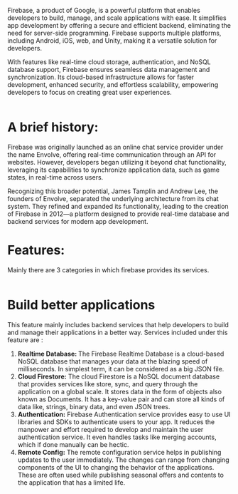 <p> Firebase, a product of Google, is a powerful platform that enables developers to build, manage, and scale applications with ease. It simplifies app development by offering a secure and efficient backend, eliminating the need for server-side programming. Firebase supports multiple platforms, including Android, iOS, web, and Unity, making it a versatile solution for developers.

With features like real-time cloud storage, authentication, and NoSQL database support, Firebase ensures seamless data management and synchronization. Its cloud-based infrastructure allows for faster development, enhanced security, and effortless scalability, empowering developers to focus on creating great user experiences.
</p>
<img src="">

# A brief history:
Firebase was originally launched as an online chat service provider under the name Envolve, offering real-time communication through an API for websites. However, developers began utilizing it beyond chat functionality, leveraging its capabilities to synchronize application data, such as game states, in real-time across users.

Recognizing this broader potential, James Tamplin and Andrew Lee, the founders of Envolve, separated the underlying architecture from its chat system. They refined and expanded its functionality, leading to the creation of Firebase in 2012—a platform designed to provide real-time database and backend services for modern app development.

# Features:
Mainly there are 3 categories in which firebase provides its services.

<img src="">

# Build better applications
This feature mainly includes backend services that help developers to build and manage their applications in a better way. Services included under this feature are :
<ol>
<li><b>Realtime Database: </b>The Firebase Realtime Database is a cloud-based NoSQL database that manages your data at the blazing speed of milliseconds. In simplest term, it can be considered as a big JSON file.</li>
<img src="">
<li><b>Cloud Firestore:</b> The cloud Firestore is a NoSQL document database that provides services like store, sync, and query through the application on a global scale. It stores data in the form of objects also known as Documents. It has a key-value pair and can store all kinds of data like, strings, binary data, and even JSON trees.</li>
<img src="">
<li><b>Authentication:</b> Firebase Authentication service provides easy to use UI libraries and SDKs to authenticate users to your app. It reduces the manpower and effort required to develop and maintain the user authentication service. It even handles tasks like merging accounts, which if done manually can be hectic.</li>
<img src="">
<li><b>Remote Config:</b> The remote configuration service helps in publishing updates to the user immediately. The changes can range from changing components of the UI to changing the behavior of the applications. These are often used while publishing seasonal offers and contents to the application that has a limited life.</li>
